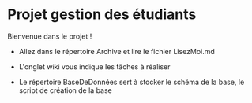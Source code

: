 # Projet gestion des étudiants

Bienvenue dans le projet !

* Allez dans le répertoire Archive et lire le fichier LisezMoi.md

* L'onglet wiki vous indique les tâches à réaliser 

*  Le répertoire BaseDeDonnées sert à stocker le schéma de la base, le script de création de la base
 
